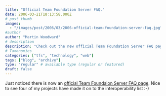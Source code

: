 ```yaml
---
title: "Official Team Foundation Server FAQ."
date: 2006-03-21T18:13:58.000Z
# post thumb
images:
  - "/images/post/2006/03/2006-official-team-foundation-server-faq.jpg"
#author
author: "Martin Woodward"
# description
description: "Check out the new official Team Foundation Server FAQ page, featuring my projects on the interoperability list!"
# Taxonomies
categories: ["tfs", "technology", "web"]
tags: ["blog", "archive"]
type: "regular" # available type (regular or featured)
draft: false
---
```


Just noticed there is now an [official Team Foundaion Server FAQ page](http://msdn.microsoft.com/vstudio/teamsystem/support/faqs/foundation_techfaq/default.aspx). Nice to see four of my projects have made it on to the interoperability list :-)
